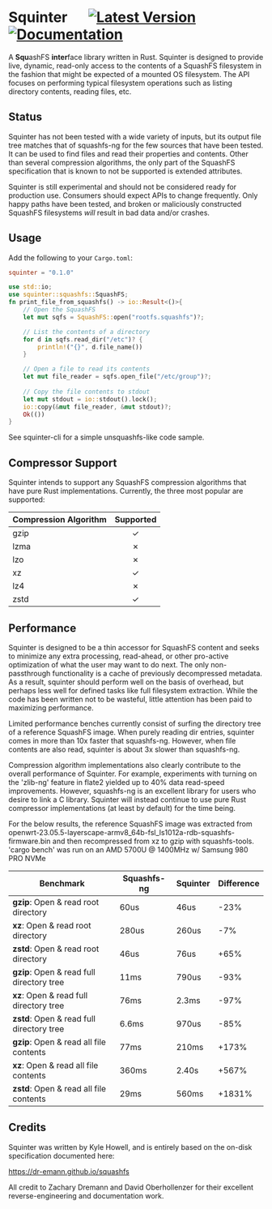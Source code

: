 # Squinter &emsp; [![Latest Version]][crates.io] [![Documentation]][docs.rs]

[Latest Version]: https://img.shields.io/crates/v/squinter.svg
[crates.io]: https://crates.io/crates/squinter
[Documentation]: https://img.shields.io/badge/docs.rs-squinter-66c2a5
[docs.rs]: https://docs.rs/squinter

A **Squ**ashFS **inter**face library written in Rust. Squinter is designed to provide live, dynamic,
read-only access to the contents of a SquashFS filesystem in the fashion that might be expected of
a mounted OS filesystem. The API focuses on performing typical filesystem operations such as listing
directory contents, reading files, etc.

## Status
Squinter has not been tested with a wide variety of inputs, but its output file tree matches that of
squashfs-ng for the few sources that have been tested. It can be used to find files and
read their properties and contents. Other than several compression algorithms, the only part of the
SquashFS specification that is known to not be supported is extended attributes.

Squinter is still experimental and should not be considered ready for production use. Consumers
should expect APIs to change frequently. Only happy paths have been tested, and broken or
maliciously constructed SquashFS filesystems *will* result in bad data and/or crashes.

## Usage
Add the following to your `Cargo.toml`:
```toml
squinter = "0.1.0"
```

```rust
use std::io;
use squinter::squashfs::SquashFS;
fn print_file_from_squashfs() -> io::Result<()>{
    // Open the SquashFS
    let mut sqfs = SquashFS::open("rootfs.squashfs")?;

    // List the contents of a directory
    for d in sqfs.read_dir("/etc")? {
        println!("{}", d.file_name())
    }

    // Open a file to read its contents
    let mut file_reader = sqfs.open_file("/etc/group")?;
    
    // Copy the file contents to stdout
    let mut stdout = io::stdout().lock();
    io::copy(&mut file_reader, &mut stdout)?;
    Ok(())
}
```

See squinter-cli for a simple unsquashfs-like code sample.

## Compressor Support
Squinter intends to support any SquashFS compression algorithms that have pure Rust
implementations. Currently, the three most popular are supported:

| Compression Algorithm | Supported |
|-----------------------|:---------:|
| gzip                  | &check;   |
| lzma                  | &cross;   |
| lzo                   | &cross;   |
| xz                    | &check;   |
| lz4                   | &cross;   |
| zstd                  | &check;   |

## Performance
Squinter is designed to be a thin accessor for SquashFS content and seeks to minimize any extra
processing, read-ahead, or other pro-active optimization of what the user may want to do next. The
only non-passthrough functionality is a cache of previously decompressed metadata. As a result,
squinter should perform well on the basis of overhead, but perhaps less well for defined
tasks like full filesystem extraction. While the code has been written not to be wasteful, little
attention has been paid to maximizing performance.

Limited performance benches currently consist of surfing the directory tree of a reference SquashFS
image. When purely reading dir entries, squinter comes in more than 10x faster that squashfs-ng.
However, when file contents are also read, squinter is about 3x slower than squashfs-ng.

Compression algorithm implementations also clearly contribute to the overall performance of
Squinter. For example, experiments with turning on the 'zlib-ng' feature in flate2 yielded up to
40% data read-speed improvements. However, squashfs-ng is an excellent library for users who desire
to link a C library. Squinter will instead continue to use pure Rust compressor implementations (at
least by default) for the time being.

For the below results, the reference SquashFS image was extracted from
openwrt-23.05.5-layerscape-armv8_64b-fsl_ls1012a-rdb-squashfs-firmware.bin
and then recompressed from xz to gzip with squashfs-tools. 'cargo bench' was run on an AMD 5700U
@ 1400MHz w/ Samsung 980 PRO NVMe

| Benchmark                                 | Squashfs-ng | Squinter | Difference |
|-------------------------------------------|-------------|----------|------------|
| **gzip**: Open & read root directory      | 60us        | 46us     | -23%       |
| **xz**: Open & read root directory        | 280us       | 260us    | -7%        |
| **zstd**: Open & read root directory      | 46us        | 76us     | +65%       |
| **gzip**: Open & read full directory tree | 11ms        | 790us    | -93%       |
| **xz**: Open & read full directory tree   | 76ms        | 2.3ms    | -97%       |
| **zstd**: Open & read full directory tree | 6.6ms       | 970us    | -85%       |
| **gzip**: Open & read all file contents   | 77ms        | 210ms    | +173%      |
| **xz**: Open & read all file contents     | 360ms       | 2.40s    | +567%      |
| **zstd**: Open & read all file contents   | 29ms        | 560ms    | +1831%     |

## Credits
Squinter was written by Kyle Howell, and is entirely based on the on-disk specification documented
here:

https://dr-emann.github.io/squashfs

All credit to Zachary Dremann and David Oberhollenzer for their excellent reverse-engineering and
documentation work.
